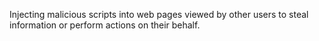Injecting malicious scripts into web pages viewed by other users to steal information or perform actions on their behalf.